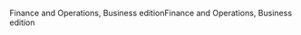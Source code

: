 <span data-ttu-id="6b150-101">Finance and Operations, Business edition</span><span class="sxs-lookup"><span data-stu-id="6b150-101">Finance and Operations, Business edition</span></span>
